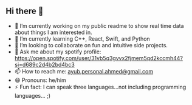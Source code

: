 ## Hi there 👋



- 🔭 I’m currently working on my public readme to show real time data about things I am interested in.
- 🌱 I’m currently learning C++, React, Swift, and Python
- 👯 I’m looking to collaborate on fun and intuitive side projects.
- 💬 Ask me about my spotify profile: https://open.spotify.com/user/31vb5q3gvvx2fjmem5qd2kccmh44?si=d689c2d4b2bd4bc3
- 📫 How to reach me: ayub.personal.ahmed@gmail.com
- 😄 Pronouns: he/him
- ⚡ Fun fact: I can speak three languages...not including programming languages... ;)


